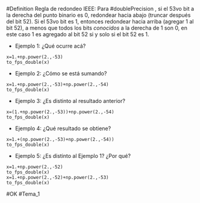 #Definition Regla de redondeo IEEE: Para #doublePrecision , si el 53vo bit a la derecha del punto binario es 0, redondear hacia abajo (truncar después del bit 52). Si el 53vo bit es 1, entonces redondear hacia arriba (agregar 1 al bit 52), a menos que todos los bits *conocidos* a la derecha de 1 son 0, en este caso 1 es agregado al bit 52 si y solo si el bit 52 es 1.
- Ejemplo 1: ¿Qué ocurre acá?
```run-python
x=1.+np.power(2.,-53)
to_fps_double(x)
```
- Ejemplo 2: ¿Cómo se está sumando?
```run-python
x=1.+np.power(2.,-53)+np.power(2.,-54)
to_fps_double(x)
```
- Ejemplo 3: ¿Es distinto al resultado anterior?
```run-python
x=(1.+np.power(2.,-53))+np.power(2.,-54)
to_fps_double(x)
```
- Ejemplo 4: ¿Qué resultado se obtiene?
```run-python
x=1.+(np.power(2.,-53)+np.power(2.,-54))
to_fps_double(x)
```
- Ejemplo 5: ¿Es distinto al Ejemplo 1? ¿Por qué?
```run-python
x=1.+np.power(2.,-52)
to_fps_double(x)
x=1.+np.power(2.,-52)+np.power(2.,-53)
to_fps_double(x)
```

#OK
#Tema_1